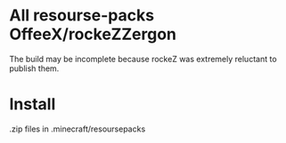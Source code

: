 # All resourse-packs OffeeX/rockeZZergon
The build may be incomplete because rockeZ was extremely reluctant to publish them.
# Install
.zip files in .minecraft/resoursepacks
